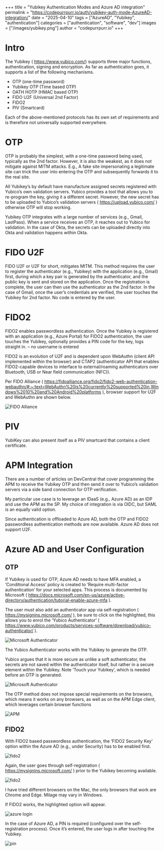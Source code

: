 +++ 
title = "Yubikey Authentication Modes and Azure AD integration"
permalink = "https://codepurrpurr.io/auth/yubikey-auth-mode-AzureAD-integration/"
date = "2025-04-10" 
tags = ["AzureAD", "Yubikey", "authentication"] 
categories = ["authentication", "software", "dev"]
images = ["/images/yubikey.png"]
author = "codepurrpurr.io"
+++

# Intro

The Yubikey ( https://www.yubico.com/) supports three major functions, authentication, signing and encryption. As far as authentication goes, it supports a list of the following mechanisms.

- OTP (one-time password)
- Yubikey OTP (Time based OTP)
- OATH HOTP (HMAC based OTP)
- FIDO U2F (Universal 2nd Factor)
- FIDO2
- PIV (Smartcard)

Each of the above-mentioned protocols has its own set of requirements and is therefore not universally supported everywhere.

# OTP

OTP is probably the simplest, with a one-time password being used, typically as the 2nd factor. However, it is also the weakest, as it does not mitigate against MITM attacks. E.g., A fake site impersonating a legitimate site can trick the user into entering the OTP and subsequently forwards it to the real site.

All Yubikey’s by default have manufacture assigned secrets registered with Yubico’s own validation servers. Yubico provides a tool that allows you to re-program the key, giving it a different secret. However, the new secret has to be uploaded to Yubico’s validation servers ( https://upload.yubico.com/ ) otherwise OTP will stop working.

Yubikey OTP integrates with a large number of services (e.g., Gmail, LastPass). When a service receives an OTP, it reaches out to Yubico for validation. In the case of Okta, the secrets can be uploaded directly into Okta and validation happens within Okta.

# FIDO U2F

FIDO U2F or U2F for short, mitigates MITM. This method requires the user to register the authenticator (e.g., Yubikey) with the application (e.g., Gmail) first, during which a key pair is generated by the authenticator, and the public key is sent and stored on the application. Once the registration is complete, the user can then use the authenticator as the 2nd factor. In the case of Gmail, once the user’s credentials are verified, the user touches the Yubikey for 2nd factor. No code is entered by the user.

# FIDO2

FIDO2 enables passwordless authentication. Once the Yubikey is registered with an application (e.g., Azure Portal) for FIDO2 authentication, the user touches the Yubikey, optionally provides a PIN code for the key, logs straight in. – no username is entered

FIDO2 is an evolution of U2F and is dependent upon WebAuthn (client API implemented within the browser) and CTAP2 (authenticator API that enables FIDO2-capable devices to interface to external/roaming authenticators over Bluetooth, USB or Near field communication (NFC)).

Per FIDO Alliance ( https://fidoalliance.org/fido2/fido2-web-authentication-webauthn/#:~:text=WebAuthn%20is%20currently%20supported%20in,Windows%2010%20and%20Android%20platforms ), browser support for U2F and WebAuthn are shown below.

![FIDO Alliance](/images/fido-browser-support.png)

# PIV

YubiKey can also present itself as a PIV smartcard that contains a client certificate.

# APM Integration

​​​​​​There are a number of articles on DevCentral that cover programming the APM to receive the Yubikey OTP and then send it over to Yubico’s validation servers via a side band connection for OTP verification.

My particular use case is to leverage an IDaaS (e.g., Azure AD) as an IDP and use the APM as the SP. My choice of integration is via OIDC, but SAML is an equally valid option.

Since authentication is offloaded to Azure AD, both the OTP and FIDO2 passwordless authentication methods are now available. Azure AD does not support U2F.

# Azure AD and User Configuration

## OTP

If Yubikey is used for OTP, Azure AD needs to have MFA enabled, a ‘Conditional Access’ policy is created to ‘Require multi-factor authentication’ for your selected apps. This process is documented by Microsoft ( https://docs.microsoft.com/en-us/azure/active-directory/authentication/tutorial-enable-azure-mfa ).

The user must also add an authenticator app via self-registration ( https://mysignins.microsoft.com/ ), be sure to click on the highlighted, this allows you to enrol the ‘Yubico Authenticator’ ( https://www.yubico.com/products/services-software/download/yubico-authenticator/ ).

![Microsoft Authenticator](/images/microsoft-authenticator.png)

The Yubico Authenticator works with the Yubikey to generate the OTP. ​​​​​​​

Yubico argues that it is more secure as unlike a soft authenticator, the secrets are not saved within the authenticator itself, but rather in a secure element within the Yubikey. Note ‘Touch your Yubikey’, which is needed before an OTP is generated.

![Microsoft Authenticator](/images/microsoft-authenticator-1.png)

The OTP method does not impose special requirements on the browsers, which means it works on any browsers, as well as on the APM Edge client, which leverages certain browser functions

![APM ](/images/apm.png)

## FIDO2

With FIDO2 based passwordless authentication, the ‘FIDO2 Security Key’ option within the Azure AD (e.g., under Security) has to be enabled first.

![fido2](/images/fido2.png)

Again, the user goes through self-registration ( https://mysignins.microsoft.com/ ) prior to the Yubikey becoming available.

![fido2](/images/fido2-1.png)

I have tried different browsers on the Mac, the only browsers that work are Chrome and Edge. Milage may vary in Windows.​​​​​​​

If FIDO2 works, the highlighted option will appear.

![azure login](/images/azure-login.png)

In the case of Azure AD, a PIN is required (configured over the self-registration process). Once it’s entered, the user logs in after touching the Yubikey.​​​​​​​​​​​​​​

![pin](/images/pin.png)







